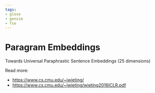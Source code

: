 ```yaml
---
tags:
- glove
- gensim
- fse
---
```

# Paragram Embeddings 

Towards Universal Paraphrastic Sentence Embeddings (25 dimensions)

Read more:
* https://www.cs.cmu.edu/~jwieting/
* https://www.cs.cmu.edu/~jwieting/wieting2016ICLR.pdf
